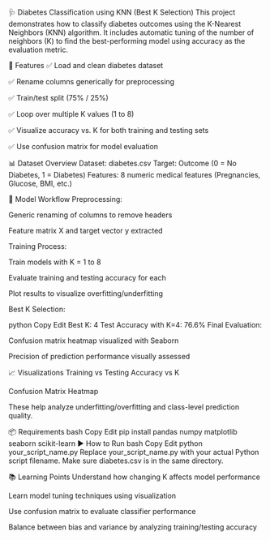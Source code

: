 🩺 Diabetes Classification using KNN (Best K Selection)
This project demonstrates how to classify diabetes outcomes using the K-Nearest Neighbors (KNN) algorithm. It includes automatic tuning of the number of neighbors (K) to find the best-performing model using accuracy as the evaluation metric.

📌 Features
✅ Load and clean diabetes dataset

✅ Rename columns generically for preprocessing

✅ Train/test split (75% / 25%)

✅ Loop over multiple K values (1 to 8)

✅ Visualize accuracy vs. K for both training and testing sets

✅ Use confusion matrix for model evaluation

📊 Dataset Overview
Dataset: diabetes.csv
Target: Outcome (0 = No Diabetes, 1 = Diabetes)
Features: 8 numeric medical features (Pregnancies, Glucose, BMI, etc.)

🔢 Model Workflow
Preprocessing:

Generic renaming of columns to remove headers

Feature matrix X and target vector y extracted

Training Process:

Train models with K = 1 to 8

Evaluate training and testing accuracy for each

Plot results to visualize overfitting/underfitting

Best K Selection:

python
Copy
Edit
Best K: 4
Test Accuracy with K=4: 76.6%
Final Evaluation:

Confusion matrix heatmap visualized with Seaborn

Precision of prediction performance visually assessed

📈 Visualizations
Training vs Testing Accuracy vs K

Confusion Matrix Heatmap

These help analyze underfitting/overfitting and class-level prediction quality.

📦 Requirements
bash
Copy
Edit
pip install pandas numpy matplotlib seaborn scikit-learn
▶️ How to Run
bash
Copy
Edit
python your_script_name.py
Replace your_script_name.py with your actual Python script filename.
Make sure diabetes.csv is in the same directory.

📚 Learning Points
Understand how changing K affects model performance

Learn model tuning techniques using visualization

Use confusion matrix to evaluate classifier performance

Balance between bias and variance by analyzing training/testing accuracy


